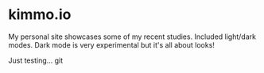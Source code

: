 # kimmo.io

My personal site showcases some of my recent studies. Included light/dark modes. Dark mode is very experimental but it's all about looks!

Just testing...
git
